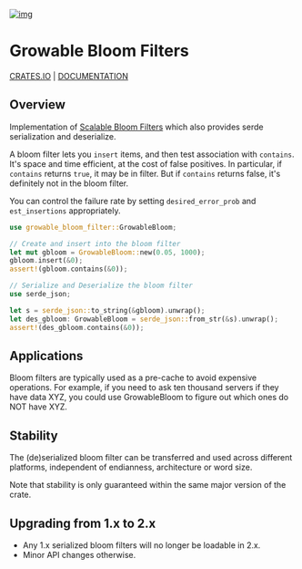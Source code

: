 [![img](https://github.com/dpbriggs/growable-bloom-filters/workflows/Growable%20Bloom%20Filters/badge.svg)](https://github.com/dpbriggs/growable-bloom-filters)


# Growable Bloom Filters

[CRATES.IO](https://crates.io/crates/growable-bloom-filter) | [DOCUMENTATION](https://docs.rs/growable-bloom-filter/latest/growable_bloom_filter/struct.GrowableBloom.html)

## Overview

Implementation of [Scalable Bloom Filters](http://citeseerx.ist.psu.edu/viewdoc/download?doi=10.1.1.62.7953&rep=rep1&type=pdf) which also provides serde serialization and deserialize.

A bloom filter lets you `insert` items, and then test association with `contains`.
It's space and time efficient, at the cost of false positives.
In particular, if `contains` returns `true`, it may be in filter.
But if `contains` returns false, it's definitely not in the bloom filter.

You can control the failure rate by setting `desired_error_prob` and `est_insertions` appropriately.

```rust
use growable_bloom_filter::GrowableBloom;

// Create and insert into the bloom filter
let mut gbloom = GrowableBloom::new(0.05, 1000);
gbloom.insert(&0);
assert!(gbloom.contains(&0));

// Serialize and Deserialize the bloom filter
use serde_json;

let s = serde_json::to_string(&gbloom).unwrap();
let des_gbloom: GrowableBloom = serde_json::from_str(&s).unwrap();
assert!(des_gbloom.contains(&0));
```

## Applications

Bloom filters are typically used as a pre-cache to avoid expensive operations.
For example, if you need to ask ten thousand servers if they have data XYZ,
you could use GrowableBloom to figure out which ones do NOT have XYZ.

## Stability

The (de)serialized bloom filter can be transferred and used across different
platforms, independent of endianness, architecture or word size.

Note that stability is only guaranteed within the same major version of the crate.

## Upgrading from 1.x to 2.x

- Any 1.x serialized bloom filters will no longer be loadable in 2.x.
- Minor API changes otherwise.
